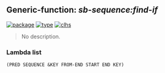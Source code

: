 ## Generic-function: ***sb-sequence:find-if***
[![package](https://img.shields.io/badge/Package-SB--SEQUENCE-5f9ea0.svg?style=social&colorA=999999)](../) [![type](https://img.shields.io/badge/Type-Generic--Function-5f9ea0.svg?style=social&colorA=999999)](../#generic-function) [![clhs](https://img.shields.io/badge/CLHS-FIND--IF-5f9ea0.svg?style=social&colorA=999999)](http://www.lispworks.com/documentation/HyperSpec/Body/f_find_.htm) 

> No description.

### Lambda list
```
(PRED SEQUENCE &KEY FROM-END START END KEY)
```
